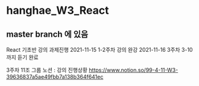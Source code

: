 # hanghae_W3_React
## master branch 에 있음
React 기초반 강의 과제진행
2021-11-15 1-2주차 강의 완강
2021-11-16 3주차 3-10까지 듣기 완료

3주차 11조 그룹 노션 : 강의 진행상황 
https://www.notion.so/99-4-11-W3-39636837a5ae49fbb7a138b364f641ec


